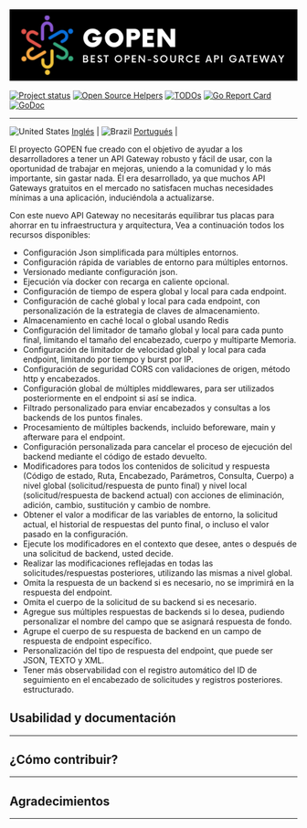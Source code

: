 <img src="logo-gateway.png" alt="">

[![Project status](https://img.shields.io/badge/version-v1.0.0_beta-yellow.svg)](https://github.com/GabrielHCataldo/gopen-gateway/releases/tag/v1.0.0-beta)
[![Open Source Helpers](https://www.codetriage.com/gabrielhcataldo/gopen-gateway/badges/users.svg)](https://www.codetriage.com/gabrielhcataldo/gopen-gateway)
[![TODOs](https://badgen.net/https/api.tickgit.com/badgen/github.com/GabrielHCataldo/gopen-gateway)](https://www.tickgit.com/browse?repo=github.com/GabrielHCataldo/gopen-gateway)
[![Go Report Card](https://goreportcard.com/badge/github.com/GabrielHCataldo/gopen-gateway)](https://goreportcard.com/report/github.com/GabrielHCataldo/gopen-gateway)
[![GoDoc](https://godoc.org/github/GabrielHCataldo/gopen-gateway?status.svg)](https://pkg.go.dev/github.com/GabrielHCataldo/gopen-gateway/helper)

[//]: # ([![build workflow]&#40;https://github.com/GabrielHCataldo/gopen-gateway/actions/workflows/go.yml/badge.svg&#41;]&#40;https://github.com/GabrielHCataldo/gopen-gateway/actions&#41;)

---

![United States](https://raw.githubusercontent.com/stevenrskelton/flag-icon/master/png/16/country-4x3/us.png "United States")
[Inglés](https://github/GabrielHCataldo/gopen-gatewat/blob/main/README.md) |
![Brazil](https://raw.githubusercontent.com/stevenrskelton/flag-icon/master/png/16/country-4x3/br.png "Brazil")
[Portugués](https://github/GabrielHCataldo/gopen-gatewat/blob/main/README.pt-br.md) |

El proyecto GOPEN fue creado con el objetivo de ayudar a los desarrolladores a tener un API Gateway robusto y fácil de usar,
con la oportunidad de trabajar en mejoras, uniendo a la comunidad y lo más importante, sin gastar nada. Él era
desarrollado, ya que muchos API Gateways gratuitos en el mercado no satisfacen muchas necesidades mínimas
a una aplicación, induciéndola a actualizarse.

Con este nuevo API Gateway no necesitarás equilibrar tus placas para ahorrar en tu infraestructura y arquitectura,
Vea a continuación todos los recursos disponibles:

- Configuración Json simplificada para múltiples entornos.
- Configuración rápida de variables de entorno para múltiples entornos.
- Versionado mediante configuración json.
- Ejecución vía docker con recarga en caliente opcional.
- Configuración de tiempo de espera global y local para cada endpoint.
- Configuración de caché global y local para cada endpoint, con personalización de la estrategia de claves de almacenamiento.
- Almacenamiento en caché local o global usando Redis
- Configuración del limitador de tamaño global y local para cada punto final, limitando el tamaño del encabezado, cuerpo y multiparte
  Memoria.
- Configuración de limitador de velocidad global y local para cada endpoint, limitando por tiempo y burst por IP.
- Configuración de seguridad CORS con validaciones de origen, método http y encabezados.
- Configuración global de múltiples middlewares, para ser utilizados posteriormente en el endpoint si así se indica.
- Filtrado personalizado para enviar encabezados y consultas a los backends de los puntos finales.
- Procesamiento de múltiples backends, incluido beforeware, main y afterware para el endpoint.
- Configuración personalizada para cancelar el proceso de ejecución del backend mediante el código de estado devuelto.
- Modificadores para todos los contenidos de solicitud y respuesta (Código de estado, Ruta, Encabezado, Parámetros, Consulta, Cuerpo)
  a nivel global (solicitud/respuesta de punto final) y nivel local (solicitud/respuesta de backend actual) con acciones de eliminación,
  adición, cambio, sustitución y cambio de nombre.
- Obtener el valor a modificar de las variables de entorno, la solicitud actual, el historial de respuestas del punto final,
  o incluso el valor pasado en la configuración.
- Ejecute los modificadores en el contexto que desee, antes o después de una solicitud de backend, usted decide.
- Realizar las modificaciones reflejadas en todas las solicitudes/respuestas posteriores, utilizando las mismas a nivel global.
- Omita la respuesta de un backend si es necesario, no se imprimirá en la respuesta del endpoint.
- Omita el cuerpo de la solicitud de su backend si es necesario.
- Agregue sus múltiples respuestas de backends si lo desea, pudiendo personalizar el nombre del campo que se asignará
  respuesta de fondo.
- Agrupe el cuerpo de su respuesta de backend en un campo de respuesta de endpoint específico.
- Personalización del tipo de respuesta del endpoint, que puede ser JSON, TEXTO y XML.
- Tener más observabilidad con el registro automático del ID de seguimiento en el encabezado de solicitudes y registros posteriores.
  estructurado.

Usabilidad y documentación
-----------
---


¿Cómo contribuir?
------------
---


Agradecimientos
------------
---

